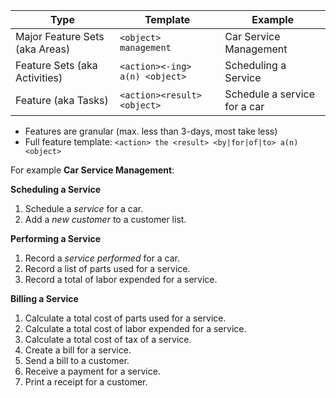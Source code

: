 | Type                           | Template                       | Example                       |
| ---                            | ---                            | ---                           |
| Major Feature Sets (aka Areas) | `<object> management`          | Car Service Management        |
| Feature Sets (aka Activities)  | `<action><-ing> a(n) <object>` | Scheduling a Service          |
| Feature (aka Tasks)            | `<action><result><object>`     | Schedule a service for a car  |

* Features are granular (max. less than 3-days, most take less)
* Full feature template: `<action> the <result> <by|for|of|to> a(n) <object>`

For example **Car Service Management**:

**Scheduling a Service**

1. Schedule a _service_ for a car.
1. Add a _new customer_ to a customer list.

**Performing a Service**

1. Record a _service performed_ for a car.
1. Record a list of parts used for a service.
1. Record a total of labor expended for a service.

**Billing a Service**

1. Calculate a total cost of parts used for a service.
1. Calculate a total cost of labor expended for a service.
1. Calculate a total cost of tax of a service.
1. Create a bill for a service.
1. Send a bill to a customer.
1. Receive a payment for a service.
1. Print a receipt for a customer.